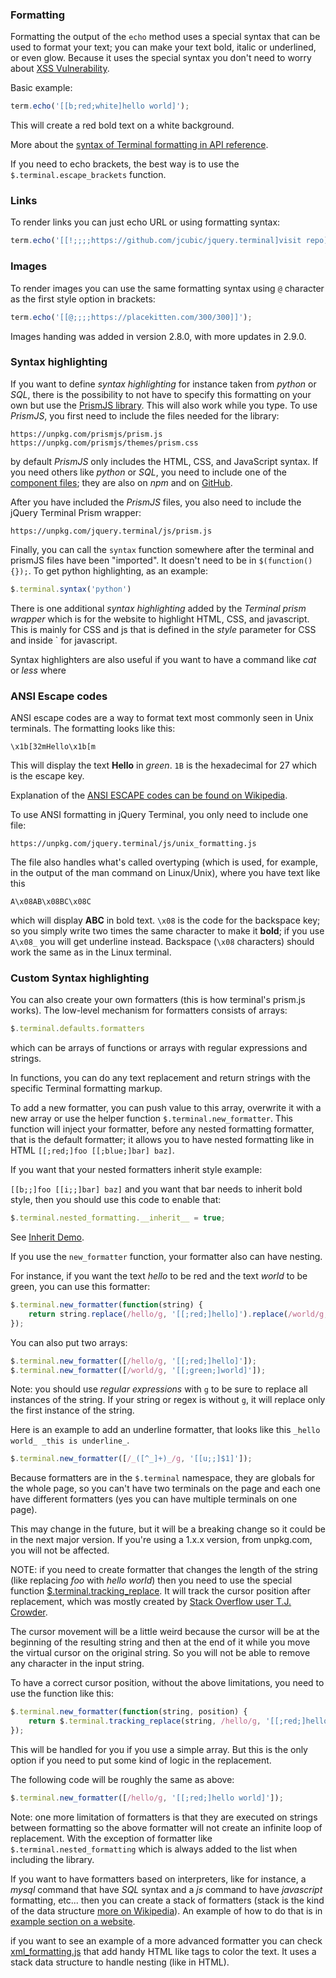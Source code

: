 ### Formatting

Formatting the output of the `echo` method uses a special syntax that can be used to format your text; you can make your text bold, italic or underlined, or even glow. Because it uses the special syntax you don't need to worry about [XSS Vulnerability](https://en.wikipedia.org/wiki/Cross-site_scripting).

Basic example:

```javascript
term.echo('[[b;red;white]hello world]');
```

This will create a red bold text on a white background.

More about the [syntax of Terminal formatting in API reference](https://terminal.jcubic.pl/api_reference.php#echo).

If you need to echo brackets, the best way is to use the `$.terminal.escape_brackets` function.

### Links

To render links you can just echo URL or using formatting syntax:

```javascript
term.echo('[[!;;;;https://github.com/jcubic/jquery.terminal]visit repo]');
```


### Images

To render images you can use the same formatting syntax using `@` character as the first style option in brackets:

```javascript
term.echo('[[@;;;;https://placekitten.com/300/300]]');
```

Images handing was added in version 2.8.0, with more updates in 2.9.0.

### Syntax highlighting

If you want to define *syntax highlighting* for instance taken from *python* or *SQL*, there is the possibility to not have to specify this formatting on your own but use the [PrismJS library](https://prismjs.com/). This will also work while you type. To use *PrismJS*, you first need to include the files needed for the library:

```
https://unpkg.com/prismjs/prism.js
https://unpkg.com/prismjs/themes/prism.css
```

by default *PrismJS* only includes the HTML, CSS, and JavaScript syntax. If you need others like *python* or *SQL*, you need to include one of the [component files](https://unpkg.com/prismjs/components/); they are also on *npm* and on [GitHub](https://github.com/PrismJS/prism).

After you have included the *PrismJS* files, you also need to include the jQuery Terminal Prism wrapper:

```
https://unpkg.com/jquery.terminal/js/prism.js
```

Finally, you can call the `syntax` function somewhere after the terminal and prismJS files have been "imported". It doesn't need to be in `$(function() {});`. To get python highlighting, as an example:

```javascript
$.terminal.syntax('python')
```

There is one additional *syntax highlighting* added by the *Terminal prism wrapper* which is for the website to highlight HTML, CSS, and javascript. This is mainly for CSS and js that is defined in the *style* parameter for CSS and inside `<script>...</script> for javascript.

Syntax highlighters are also useful if you want to have a command like *cat* or *less* where

### ANSI Escape codes

ANSI escape codes are a way to format text most commonly seen in Unix terminals. The formatting looks like this:

```
\x1b[32mHello\x1b[m
```

This will display the text **Hello** in *green*. `1B` is the hexadecimal for 27 which is the escape key.

Explanation of the [ANSI ESCAPE codes can be found on Wikipedia](https://en.wikipedia.org/wiki/ANSI_escape_code).

To use ANSI formatting in jQuery Terminal, you only need to include one file:

```
https://unpkg.com/jquery.terminal/js/unix_formatting.js
```

The file also handles what's called overtyping (which is used, for example, in the output of the man command on Linux/Unix),  where you have text like this
```
A\x08AB\x08BC\x08C
```

which will display **ABC** in bold text. `\x08` is the code for the backspace key; so you simply write two times the same character to make it **bold**; if you use `A\x08_` you will get underline instead. Backspace (`\x08` characters) should work the same as in the Linux terminal.

### Custom Syntax highlighting

You can also create your own formatters (this is how terminal's prism.js works). The low-level mechanism for formatters consists of arrays:

```javascript
$.terminal.defaults.formatters
```

which can be arrays of functions or arrays with regular expressions and strings.

In functions, you can do any text replacement and return strings with the specific Terminal formatting markup.

To add a new formatter, you can push value to this array, overwrite it with a new array or use the helper function `$.terminal.new_formatter`. This function will inject your formatter, before any nested formatting formatter,  that is the default formatter; it allows you to have nested formatting like in HTML `[[;red;]foo [[;blue;]bar] baz]`.

If you want that your nested formatters inherit style example:

`[[b;;]foo [[i;;]bar] baz]` and you want that bar needs to inherit bold style, then you should use this code to enable that:

```javascript
$.terminal.nested_formatting.__inherit__ = true;
```

See [Inherit Demo](https://codepen.io/jcubic/pen/MWybXZX?editors=0010).

If you use the `new_formatter` function, your formatter also can have nesting.

For instance, if you want the text *hello* to be red and the text *world* to be green, you can use this formatter:

```javascript
$.terminal.new_formatter(function(string) {
    return string.replace(/hello/g, '[[;red;]hello]').replace(/world/g, '[[;green;]world]');
});
```

You can also put two arrays:

```javascript
$.terminal.new_formatter([/hello/g, '[[;red;]hello]']);
$.terminal.new_formatter([/world/g, '[[;green;]world]']);
```

Note: you should use *regular expressions* with `g` to be sure to replace all instances of the string. If your string or regex is without `g`, it will replace only the first instance of the string.

Here is an example to add an underline formatter, that looks like this `_hello world_ _this is underline_`.

```javascript
$.terminal.new_formatter([/_([^_]+)_/g, '[[u;;]$1]']);
```

Because formatters are in the `$.terminal` namespace, they are globals for the whole page, so you can't have two terminals on the page and each one have different formatters (yes you can have multiple terminals on one page).

This may change in the future, but it will be a breaking change so it could be in the next major version. If you're using a 1.x.x version, from unpkg.com, you will not be affected.

NOTE: if you need to create formatter that changes the length of the string (like replacing *foo* with *hello world*) then you need to use the special function [$.terminal.tracking_replace](https://terminal.jcubic.pl/api_reference.php#tracking_replace). It will track the cursor position after replacement, which was mostly created by [Stack Overflow user T.J. Crowder](https://stackoverflow.com/a/46756077/387194).

The cursor movement will be a little weird because the cursor will be at the beginning of the resulting string and then at the end of it while you move the virtual cursor on the original string.
So you will not be able to remove any character in the input string.

To have a correct cursor position, without the above limitations, you need to use the function like this:

```javascript
$.terminal.new_formatter(function(string, position) {
    return $.terminal.tracking_replace(string, /hello/g, '[[;red;]hello world]', position);
});
```

This will be handled for you if you use a simple array. But this is the only option if you need to put some kind of logic in the replacement.

The following code will be roughly the same as above:

```javascript
$.terminal.new_formatter([/hello/g, '[[;red;]hello world]']);
```

Note: one more limitation of formatters is that they are executed on strings between formatting so the above formatter will not create an infinite loop of replacement. With the exception of formatter like `$.terminal.nested_formatting` which is always added to the list when including the library.

If you want to have formatters based on interpreters, like for instance, a *mysql* command that have *SQL* syntax and a *js* command to have *javascript* formatting, etc... then you can create a stack of formatters (stack is the kind of the data structure [more on Wikipedia](https://en.wikipedia.org/wiki/Stack_(abstract_data_type))). An example of how to do that is in [example section on a website](https://terminal.jcubic.pl/examples.php#syntax_highlight).

if you want to see an example of a more advanced formatter you can check [xml_formatting.js](https://github.com/jcubic/jquery.terminal/blob/master/js/xml_formatting.js) that add handy HTML like tags to color the text. It uses a stack data structure to handle nesting (like in HTML).